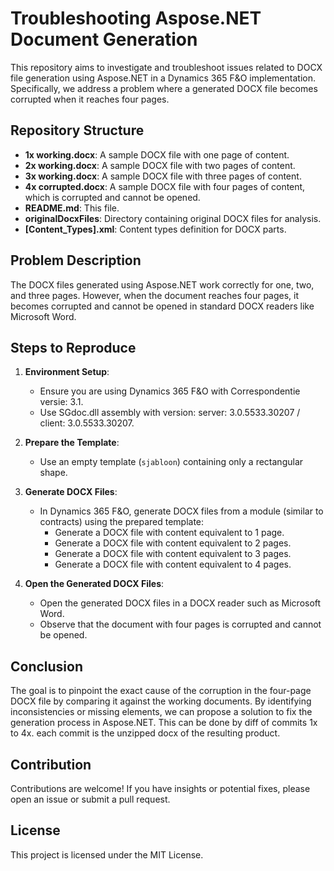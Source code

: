 # Troubleshooting Aspose.NET Document Generation

This repository aims to investigate and troubleshoot issues related to DOCX file generation using Aspose.NET in a Dynamics 365 F&O implementation. Specifically, we address a problem where a generated DOCX file becomes corrupted when it reaches four pages.

## Repository Structure

- **1x working.docx**: A sample DOCX file with one page of content.
- **2x working.docx**: A sample DOCX file with two pages of content.
- **3x working.docx**: A sample DOCX file with three pages of content.
- **4x corrupted.docx**: A sample DOCX file with four pages of content, which is corrupted and cannot be opened.
- **README.md**: This file.
- **originalDocxFiles**: Directory containing original DOCX files for analysis.
- **[Content_Types].xml**: Content types definition for DOCX parts.

## Problem Description

The DOCX files generated using Aspose.NET work correctly for one, two, and three pages. However, when the document reaches four pages, it becomes corrupted and cannot be opened in standard DOCX readers like Microsoft Word.

## Steps to Reproduce

1. **Environment Setup**:
   - Ensure you are using Dynamics 365 F&O with Correspondentie versie: 3.1.
   - Use SGdoc.dll assembly with version: server: 3.0.5533.30207 / client: 3.0.5533.30207.

2. **Prepare the Template**:
   - Use an empty template (`sjabloon`) containing only a rectangular shape.

3. **Generate DOCX Files**:
   - In Dynamics 365 F&O, generate DOCX files from a module (similar to contracts) using the prepared template:
     - Generate a DOCX file with content equivalent to 1 page.
     - Generate a DOCX file with content equivalent to 2 pages.
     - Generate a DOCX file with content equivalent to 3 pages.
     - Generate a DOCX file with content equivalent to 4 pages.

4. **Open the Generated DOCX Files**:
   - Open the generated DOCX files in a DOCX reader such as Microsoft Word.
   - Observe that the document with four pages is corrupted and cannot be opened.


## Conclusion

The goal is to pinpoint the exact cause of the corruption in the four-page DOCX file by comparing it against the working documents. By identifying inconsistencies or missing elements, we can propose a solution to fix the generation process in Aspose.NET. This can be done by diff of commits 1x to 4x. each commit is the unzipped docx of the resulting product. 

## Contribution

Contributions are welcome! If you have insights or potential fixes, please open an issue or submit a pull request.

## License

This project is licensed under the MIT License.